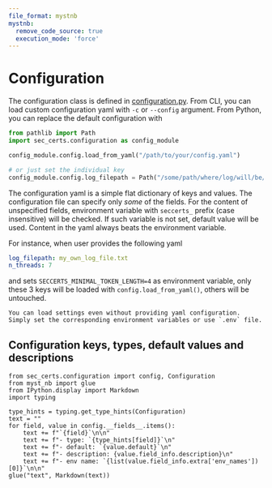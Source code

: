 ```yaml
---
file_format: mystnb
mystnb:
  remove_code_source: true
  execution_mode: 'force'
---
```

# Configuration

The configuration class is defined in [configuration.py](https://github.com/crocs-muni/sec-certs/tree/main/src/sec_certs/configuration.py). From CLI, you can load custom configuration yaml with `-c` or `--config` argument. From Python, you can replace the default configuration with

```python
from pathlib import Path
import sec_certs.configuration as config_module

config_module.config.load_from_yaml("/path/to/your/config.yaml")

# or just set the individual key
config_module.config.log_filepath = Path("/some/path/where/log/will/be/stored.txt")
```

The configuration yaml is a simple flat dictionary of keys and values. The configuration file can specify only *some* of the fields. For the content of unspecified fields, environment variable with `seccerts_` prefix (case insensitive) will be checked. If such variable is not set, default value will be used. Content in the yaml always beats the environment variable.

For instance, when user provides the following yaml

```yaml
log_filepath: my_own_log_file.txt
n_threads: 7
```

and sets `SECCERTS_MINIMAL_TOKEN_LENGTH=4` as environment variable, only these 3 keys will be loaded with `config.load_from_yaml()`, others will be untouched.

```{tip}
You can load settings even without providing yaml configuration. Simply set the corresponding environment variables or use `.env` file.
```

## Configuration keys, types, default values and descriptions


```{code-cell} python
from sec_certs.configuration import config, Configuration
from myst_nb import glue
from IPython.display import Markdown
import typing

type_hints = typing.get_type_hints(Configuration)
text = ""
for field, value in config.__fields__.items():
    text += f"`{field}`\n\n"
    text += f"- type: `{type_hints[field]}`\n"
    text += f"- default: `{value.default}`\n"
    text += f"- description: {value.field_info.description}\n"
    text += f"- env name: `{list(value.field_info.extra['env_names'])[0]}`\n\n"
glue("text", Markdown(text))
```
